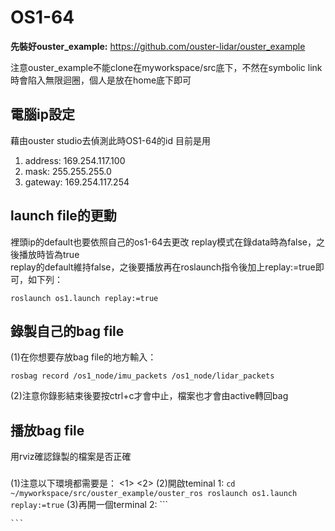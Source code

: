 # OS1-64

**先裝好ouster_example:**   https://github.com/ouster-lidar/ouster_example

注意ouster_example不能clone在myworkspace/src底下，不然在symbolic link時會陷入無限迴圈，個人是放在home底下即可

電腦ip設定
----------

藉由ouster studio去偵測此時OS1-64的id
目前是用
1. address: 169.254.117.100
2.  mask: 255.255.255.0
3.  gateway: 169.254.117.254
  
  
launch file的更動
----------

裡頭ip的default也要依照自己的os1-64去更改
replay模式在錄data時為false，之後播放時皆為true  
replay的default維持false，之後要播放再在roslaunch指令後加上replay:=true即可，如下列：

`roslaunch os1.launch replay:=true`
   

錄製自己的bag file 
----------

  (1)在你想要存放bag file的地方輸入：
  
  `rosbag record /os1_node/imu_packets /os1_node/lidar_packets`  
  
  (2)注意你錄影結束後要按ctrl+c才會中止，檔案也才會由active轉回bag
  
播放bag file 
----------
  用rviz確認錄製的檔案是否正確 
  ###
  (1)注意以下環境都需要是：
    <1>
    <2>
  (2)開啟teminal 1: 
    ```
    cd ~/myworkspace/src/ouster_example/ouster_ros
    roslaunch os1.launch replay:=true
    ```
  (3)再開一個terminal 2: 
    ```
    
    ```
